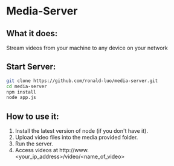# Media-Server

## What it does:

Stream videos from your machine to any device on your network

## Start Server:

```bash
git clone https://github.com/ronald-luo/media-server.git
cd media-server
npm install
node app.js
```

## How to use it:

1. Install the latest version of node (if you don't have it).
1. Upload video files into the media provided folder.
2. Run the server.
3. Access videos at http://www.<your_ip_address>/video/<name_of_video>
